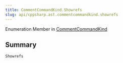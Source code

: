 ```yaml
---
title: CommentCommandKind.Showrefs
slug: api/cppsharp.ast.commentcommandkind.showrefs
---
```

Enumeration Member in [CommentCommandKind](/api/cppsharp/ast/commentcommandkind)

## Summary



```csharp
Showrefs
```

